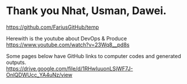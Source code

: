 # Thank you Nhat, Usman, Dawei.
https://github.com/FariusGitHub/temp

Herewith is the youtube about DevOps & Produce </br>
https://www.youtube.com/watch?v=23Wq8__pd8s </br>

Some pages below have GitHub links to computer codes and generated outputs.</br> 
https://drive.google.com/file/d/1RHwIuuonLSjWF7J-OnlQDWUcc_YA4uNz/view</br>
